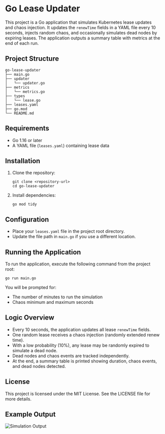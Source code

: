 # Go Lease Updater

This project is a Go application that simulates Kubernetes lease updates and chaos injection. It updates the `renewTime` fields in a YAML file every 10 seconds, injects random chaos, and occasionally simulates dead nodes by expiring leases. The application outputs a summary table with metrics at the end of each run.

## Project Structure

```
go-lease-updater
├── main.go
├── updater
│   └── updater.go
├── metrics
│   └── metrics.go
├── types
│   └── lease.go
├── leases.yaml
├── go.mod
└── README.md
```

## Requirements

- Go 1.16 or later
- A YAML file (`leases.yaml`) containing lease data

## Installation

1. Clone the repository:
   ```
   git clone <repository-url>
   cd go-lease-updater
   ```

2. Install dependencies:
   ```
   go mod tidy
   ```

## Configuration

- Place your `leases.yaml` file in the project root directory.
- Update the file path in `main.go` if you use a different location.

## Running the Application

To run the application, execute the following command from the project root:

```
go run main.go
```

You will be prompted for:
- The number of minutes to run the simulation
- Chaos minimum and maximum seconds

## Logic Overview

- Every 10 seconds, the application updates all lease `renewTime` fields.
- One random lease receives a chaos injection (randomly extended renew time).
- With a low probability (10%), any lease may be randomly expired to simulate a dead node.
- Dead nodes and chaos events are tracked independently.
- At the end, a summary table is printed showing duration, chaos events, and dead nodes detected.

## License

This project is licensed under the MIT License. See the LICENSE file for more details.

## Example Output

![Simulation Output](output.png)